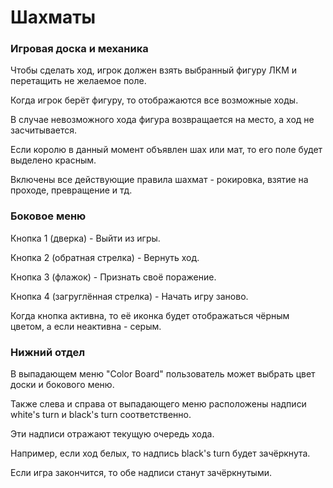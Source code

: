 # Шахматы

### Игровая доска и механика
Чтобы сделать ход, игрок должен взять выбранный фигуру ЛКМ и перетащить не желаемое поле.

Когда игрок берёт фигуру, то отображаются все возможные ходы.

В случае невозможного хода фигура возвращается на место, а ход не засчитывается.

Если королю в данный момент объявлен шах или мат, то его поле будет выделено красным.

Включены все действующие правила шахмат - рокировка, взятие на проходе, превращение и тд.

### Боковое меню
Кнопка 1 (дверка) - Выйти из игры.

Кнопка 2 (обратная стрелка) - Вернуть ход.

Кнопка 3 (флажок) - Признать своё поражение.

Кнопка 4 (загруглённая стрелка) - Начать игру заново.

Когда кнопка активна, то её иконка будет отображаться чёрным цветом, а если неактивна - серым.

### Нижний отдел
В выпадающем меню "Color Board" пользователь может выбрать цвет доски и бокового меню.

Также слева и справа от выпадающего меню расположены надписи white's turn и black's turn соответственно.

Эти надписи отражают текущую очередь хода.

Например, если ход белых, то надпись black's turn будет зачёркнута.

Если игра закончится, то обе надписи станут зачёркнутыми.